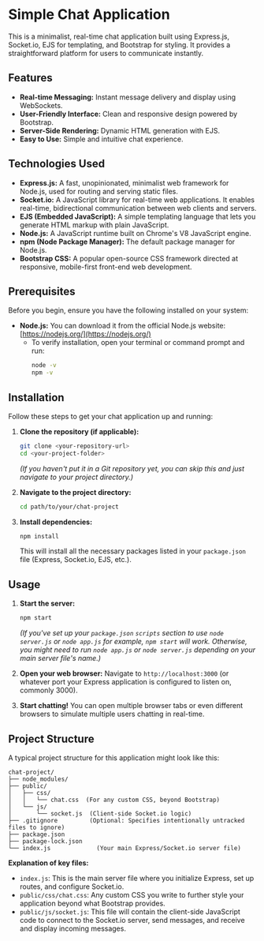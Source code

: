 
# Simple Chat Application

This is a minimalist, real-time chat application built using Express.js, Socket.io, EJS for templating, and Bootstrap for styling. It provides a straightforward platform for users to communicate instantly.

## Features

  * **Real-time Messaging:** Instant message delivery and display using WebSockets.
  * **User-Friendly Interface:** Clean and responsive design powered by Bootstrap.
  * **Server-Side Rendering:** Dynamic HTML generation with EJS.
  * **Easy to Use:** Simple and intuitive chat experience.

## Technologies Used

  * **Express.js:** A fast, unopinionated, minimalist web framework for Node.js, used for routing and serving static files.
  * **Socket.io:** A JavaScript library for real-time web applications. It enables real-time, bidirectional communication between web clients and servers.
  * **EJS (Embedded JavaScript):** A simple templating language that lets you generate HTML markup with plain JavaScript.
  * **Node.js:** A JavaScript runtime built on Chrome's V8 JavaScript engine.
  * **npm (Node Package Manager):** The default package manager for Node.js.
  * **Bootstrap CSS:** A popular open-source CSS framework directed at responsive, mobile-first front-end web development.

## Prerequisites

Before you begin, ensure you have the following installed on your system:

  * **Node.js:** You can download it from the official Node.js website: [https://nodejs.org/](https://nodejs.org/)
      * To verify installation, open your terminal or command prompt and run:
        ```bash
        node -v
        npm -v
        ```

## Installation

Follow these steps to get your chat application up and running:

1.  **Clone the repository (if applicable):**

    ```bash
    git clone <your-repository-url>
    cd <your-project-folder>
    ```

    *(If you haven't put it in a Git repository yet, you can skip this and just navigate to your project directory.)*

2.  **Navigate to the project directory:**

    ```bash
    cd path/to/your/chat-project
    ```

3.  **Install dependencies:**

    ```bash
    npm install
    ```

    This will install all the necessary packages listed in your `package.json` file (Express, Socket.io, EJS, etc.).

## Usage

1.  **Start the server:**

    ```bash
    npm start
    ```

    *(If you've set up your `package.json` `scripts` section to use `node server.js` or `node app.js` for example, `npm start` will work. Otherwise, you might need to run `node app.js` or `node server.js` depending on your main server file's name.)*

2.  **Open your web browser:**
    Navigate to `http://localhost:3000` (or whatever port your Express application is configured to listen on, commonly 3000).

3.  **Start chatting\!**
    You can open multiple browser tabs or even different browsers to simulate multiple users chatting in real-time.

## Project Structure

A typical project structure for this application might look like this:

```
chat-project/
├── node_modules/
├── public/
│   ├── css/
│   │   └── chat.css  (For any custom CSS, beyond Bootstrap)
│   └── js/
│       └── socket.js  (Client-side Socket.io logic)
├── .gitignore         (Optional: Specifies intentionally untracked files to ignore)
├── package.json
├── package-lock.json
└── index.js             (Your main Express/Socket.io server file)
```

**Explanation of key files:**

  * `index.js`: This is the main server file where you initialize Express, set up routes, and configure Socket.io.
  * `public/css/chat.css`: Any custom CSS you write to further style your application beyond what Bootstrap provides.
  * `public/js/socket.js`: This file will contain the client-side JavaScript code to connect to the Socket.io server, send messages, and receive and display incoming messages.
